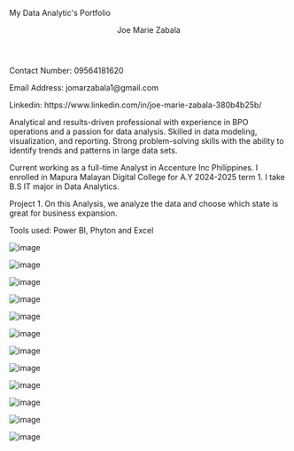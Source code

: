 My Data Analytic's Portfolio
<header>Joe Marie Zabala</header>
<p>Contact Number: 09564181620</p>
<p>Email Address: jomarzabala1@gmail.com</p>
<p>Linkedin: https://www.linkedin.com/in/joe-marie-zabala-380b4b25b/</p>

Analytical and results-driven professional with experience in BPO operations and a passion for data analysis. Skilled in data modeling, visualization, and reporting. Strong problem-solving skills with the ability to identify trends and patterns in large data sets.

Current working as a full-time Analyst in Accenture Inc Philippines. I enrolled in Mapura Malayan Digital College for A.Y 2024-2025 term 1. I take B.S IT major in Data Analytics.

Project 1. On this Analysis, we analyze the data and choose which state is great for business expansion. 

Tools used: Power BI, Phyton and Excel

![image](https://github.com/user-attachments/assets/25f7256f-7e5b-41d7-b470-48194dd42b77)

![image](https://github.com/user-attachments/assets/3bb6bb5b-6126-440d-bd1a-d135e1f32fb4)

![image](https://github.com/user-attachments/assets/59a595c4-21a0-4194-b4a2-406e37a88762)

![image](https://github.com/user-attachments/assets/4b40c50c-1895-42de-a2c2-41a30153ef43)

![image](https://github.com/user-attachments/assets/512a8b1c-4308-4cec-998c-c87cf065e39b)

![image](https://github.com/user-attachments/assets/c120284b-1fc0-480d-9b53-6b2a933066d4)

![image](https://github.com/user-attachments/assets/46b275e0-243c-44c4-9b0a-d723c0fcad78)

![image](https://github.com/user-attachments/assets/c1cf0761-080b-48f0-b67e-8a4360522991)

![image](https://github.com/user-attachments/assets/88a9451e-fcea-4a58-b3ec-13655c4e6a33)

![image](https://github.com/user-attachments/assets/46875787-fd2b-4e40-b2c7-26491ac6ce77)

![image](https://github.com/user-attachments/assets/5b30373e-9cf3-4acb-b5e6-f330a7d47066)

![image](https://github.com/user-attachments/assets/5a0d60d5-ae34-44e8-8eb7-cf1bc970186f)
